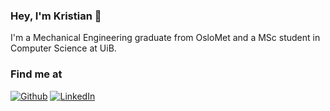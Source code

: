 ### Hey, I'm Kristian 🤙

I'm a Mechanical Engineering graduate from OsloMet and a MSc student in Computer Science at UiB. 

<!--After my bachelor (and a years worth of informatics subjects), I'll be pursuing a masters degree in Informatics.-->

<!--- 🔭 I'm currently pursuing a masters degree in computer science a.-->
<!-- - 🌱 In preparation for my masters degree, I'm learning Algorithms and Data Structures on the side. -->



<h3>Find me at</h3>
<p><a href="https://github.com/kristiansordal" target="_blank"><img alt="Github" src="https://img.shields.io/badge/GitHub-%2312100E.svg?&style=for-the-badge&logo=Github&logoColor=white" /></a>  <a href="https://www.linkedin.com/in/kristiansordal/" target="_blank"><img alt="LinkedIn" src="https://img.shields.io/badge/linkedin-%230077B5.svg?&style=for-the-badge&logo=linkedin&logoColor=white" /></a></p>
<!--
**ksmanee/ksmanee** is a ✨ _special_ ✨ repository because its `README.md` (this file) appears on your GitHub profile.

Here are some ideas to get you started:

**<a href="https://twitter.com/Guibz16" target="_blank"><img alt="Twitter" src="https://img.shields.io/badge/twitter-%231DA1F2.svg?&style=for-the-badge&logo=twitter&logoColor=white" /></a>



- 👯 I’m looking to collaborate on ...
- 🤔 I’m looking for help with ...
- 💬 Ask me about ...
- 📫 How to reach me: ...
- 😄 Pronouns: ...
- ⚡ Fun fact: ...
-->
